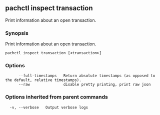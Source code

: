 ## pachctl inspect transaction

Print information about an open transaction.

### Synopsis


Print information about an open transaction.

```
pachctl inspect transaction [<transaction>]
```

### Options

```
      --full-timestamps   Return absolute timestamps (as opposed to the default, relative timestamps).
      --raw               disable pretty printing, print raw json
```

### Options inherited from parent commands

```
  -v, --verbose   Output verbose logs
```

